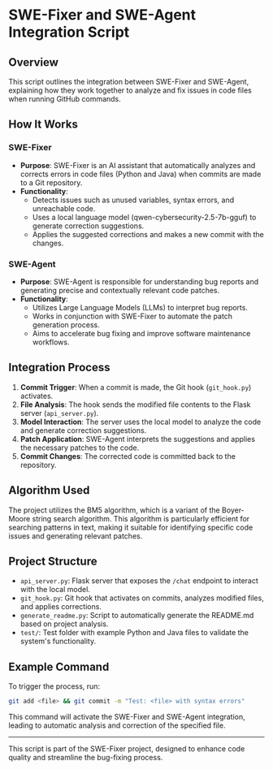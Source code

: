 # SWE-Fixer and SWE-Agent Integration Script

## Overview
This script outlines the integration between SWE-Fixer and SWE-Agent, explaining how they work together to analyze and fix issues in code files when running GitHub commands.

## How It Works

### SWE-Fixer
- **Purpose**: SWE-Fixer is an AI assistant that automatically analyzes and corrects errors in code files (Python and Java) when commits are made to a Git repository.
- **Functionality**:
  - Detects issues such as unused variables, syntax errors, and unreachable code.
  - Uses a local language model (qwen-cybersecurity-2.5-7b-gguf) to generate correction suggestions.
  - Applies the suggested corrections and makes a new commit with the changes.

### SWE-Agent
- **Purpose**: SWE-Agent is responsible for understanding bug reports and generating precise and contextually relevant code patches.
- **Functionality**:
  - Utilizes Large Language Models (LLMs) to interpret bug reports.
  - Works in conjunction with SWE-Fixer to automate the patch generation process.
  - Aims to accelerate bug fixing and improve software maintenance workflows.

## Integration Process
1. **Commit Trigger**: When a commit is made, the Git hook (`git_hook.py`) activates.
2. **File Analysis**: The hook sends the modified file contents to the Flask server (`api_server.py`).
3. **Model Interaction**: The server uses the local model to analyze the code and generate correction suggestions.
4. **Patch Application**: SWE-Agent interprets the suggestions and applies the necessary patches to the code.
5. **Commit Changes**: The corrected code is committed back to the repository.

## Algorithm Used
The project utilizes the BM5 algorithm, which is a variant of the Boyer-Moore string search algorithm. This algorithm is particularly efficient for searching patterns in text, making it suitable for identifying specific code issues and generating relevant patches.

## Project Structure
- `api_server.py`: Flask server that exposes the `/chat` endpoint to interact with the local model.
- `git_hook.py`: Git hook that activates on commits, analyzes modified files, and applies corrections.
- `generate_readme.py`: Script to automatically generate the README.md based on project analysis.
- `test/`: Test folder with example Python and Java files to validate the system's functionality.

## Example Command
To trigger the process, run:
```bash
git add <file> && git commit -m "Test: <file> with syntax errors"
```

This command will activate the SWE-Fixer and SWE-Agent integration, leading to automatic analysis and correction of the specified file.

---

This script is part of the SWE-Fixer project, designed to enhance code quality and streamline the bug-fixing process.